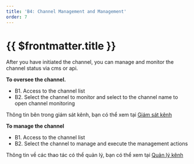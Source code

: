 ```yaml
---
title: 'B4: Channel Management and Management'
order: 7
---
```


# {{ $frontmatter.title }}

After you have initiated the channel, you can manage and monitor the channel status via cms or api.

**To oversee the channel.**

+ B1. Access to the channel list
+ B2. Select the channel to monitor and select to the channel name to open channel monitoring

Thông tin bên trong giám sát kênh, bạn có thể xem tại  [Giám sát kênh](../06-monitor-manage/02-monitor.md)

**To manage the channel**

+ B1. Access to the channel list
+ B2. Select the channel to manage and execute the management actions

Thông tin về các thao tác có thể quản lý, bạn có thể xem tại  [Quản lý kênh](../06-monitor-manage/01-manage-service.md) 